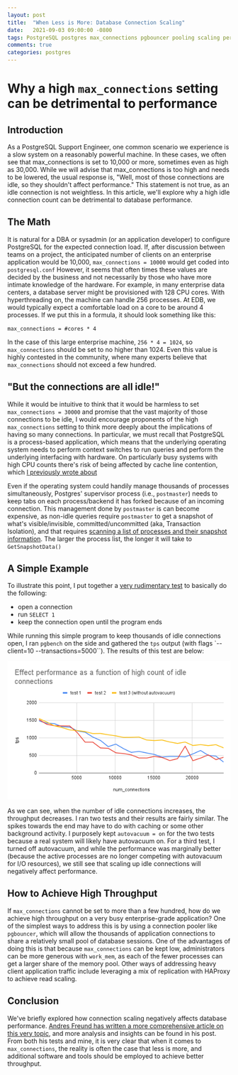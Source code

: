 ```yaml
---
layout: post
title:  "When Less is More: Database Connection Scaling"
date:   2021-09-03 09:00:00 -0800
tags: PostgreSQL postgres max_connections pgbouncer pooling scaling performance
comments: true
categories: postgres
---
```


# Why a high `max_connections` setting can be detrimental to performance

## Introduction
As a PostgreSQL Support Engineer, one common scenario we experience is a slow system on a reasonably powerful machine.  In these cases, we often see that max_connections is set to 10,000 or more, sometimes even as high as 30,000.  While we will advise that max_connections is too high and needs to be lowered, the usual response is, "Well, most of those connections are idle, so they shouldn't affect performance."  This statement is not true, as an idle connection is not weightless.  In this article, we'll explore why a high idle connection count can be detrimental to database performance.

## The Math
It is natural for a DBA or sysadmin (or an application developer) to configure PostgreSQL for the expected connection load.  If, after discussion between teams on a project, the anticipated number of clients on an enterprise application would be 10,000, `max_connections = 10000` would get coded into `postgresql.conf`  However, it seems that often times these values are decided by the business and not necessarily by those who have more intimate knowledge of the hardware.  For example, in many enterprise data centers, a database server might be provisioned with 128 CPU cores.  With hyperthreading on, the machine can handle 256 processes.  At EDB, we would typically expect a comfortable load on a core to be around 4 processes.  If we put this in a formula, it should look something like this:

```
max_connections = #cores * 4
```

In the case of this large enterprise machine, `256 * 4 = 1024`, so `max_connections` should be set to no higher than 1024.  Even this value is highly contested in the community, where many experts believe that `max_connections` should not exceed a few hundred.

## "But the connections are all idle!"
While it would be intuitive to think that it would be harmless to set `max_connections = 30000` and promise that the vast majority of those connections to be idle, I would encourage proponents of the high `max_connections` setting to think more deeply about the implications of having so many connections.  In particular, we must recall that PostgreSQL is a process-based application, which means that the underlying operating system needs to perform context switches to run queries and perform the underlying interfacing with hardware.  On particularly busy systems with high CPU counts there's risk of being affected by cache line contention, which [I previously wrote about](https://richyen.com/postgres/2016/01/14/numa_spinlocks_issue.html)

Even if the operating system could handily manage thousands of processes simultaneously, Postgres' supervisor process (i.e., `postmaster`) needs to keep tabs on each process/backend it has forked because of an incoming connection.  This management done by `postmaster` is can become expensive, as non-idle queries require `postmaster` to get a snapshot of what's visible/invisible, committed/uncommitted (aka, Transaction Isolation), and that requires [scanning a list of processes and their snapshot information](https://github.com/postgres/postgres/blob/317632f3073fc06047a42075eb5e28a9577a4f96/src/backend/storage/ipc/procarray.c).  The larger the process list, the longer it will take to `GetSnapshotData()`

## A Simple Example
To illustrate this point, I put together a [very rudimentary test](https://github.com/richyen/toolbox/blob/master/pg/jdbc/loadTest.java) to basically do the following:
- open a connection
- run `SELECT 1`
- keep the connection open until the program ends

While running this simple program to keep thousands of idle connections open, I ran `pgbench` on the side and gathered the `tps` output (with flags `--client=10 --transactions=5000``).  The results of this test are below:

![connection graph](https://raw.githubusercontent.com/richyen/richyen.github.io/gh-pages/img/max_conn_test.png)

As we can see, when the number of idle connections increases, the throughput decreases.  I ran two tests and their results are fairly similar.  The spikes towards the end may have to do with caching or some other background activity.  I purposely kept `autovacuum = on` for the two tests because a real system will likely have autovacuum on.  For a third test, I turned off autovacuum, and while the performance was marginally better (because the active processes are no longer competing with autovacuum for I/O resources), we still see that scaling up idle connections will negatively affect performance.

## How to Achieve High Throughput
If `max_connections` cannot be set to more than a few hundred, how do we achieve high throughput on a very busy enterprise-grade application?  One of the simplest ways to address this is by using a connection pooler like `pgbouncer`, which will allow the thousands of application connections to share a relatively small pool of database sessions.  One of the advantages of doing this is that because `max_connections` can be kept low, administrators can be more generous with `work_mem`, as each of the fewer processes can get a larger share of the memory pool.  Other ways of addressing heavy client application traffic include leveraging a mix of replication with HAProxy to achieve read scaling.

## Conclusion
We've briefly explored how connection scaling negatively affects database performance.  [Andres Freund has written a more comprehensive article on this very topic](https://www.citusdata.com/blog/2020/10/08/analyzing-connection-scalability/), and more analysis and insights can be found in his post.  From both his tests and mine, it is very clear that when it comes to `max_connections`, the reality is often the case that less is more, and additional software and tools should be employed to achieve better throughput.
